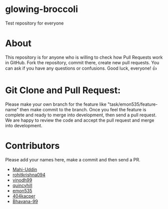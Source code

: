 # glowing-broccoli

Test repository for everyone

# About

This repository is for anyone who is willing to check how Pull Requests work in GitHub.
Fork the repository, commit there, create new pull requests.
You can ask if you have any questions or confusions.
Good luck, everyone! 👍

# Git Clone and Pull Request:

Please make your own branch for the feature like "task/emon535/feature-name" then make commit to the branch.
Once you feel the feature is complete and ready to merge into development, then send a pull request. 
We are happy to review the code and accept the pull request and merge into development.


# Contributors

Please add your names here, make a commit and then send a PR.

- [Mahi-Uddin](http://github.com/Mahi-Uddin)
- [rohitkrishna094](http://github.com/rohitkrishna094)
- [vinodh99](https://github.com/vinodh99)
- [quincyhill](https://github.com/quincyhill)
- [emon535](http://github.com/emon535)
- [404kacper](https://github.com/404kacper)
- [Bhavana-99](https://github.com/Bhavana-99)


